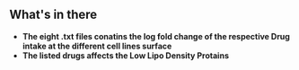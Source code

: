 ## What's in there 
- **The eight .txt files conatins the log fold change of the respective Drug intake at the different cell lines surface**
- **The listed drugs affects the Low Lipo Density Protains**
